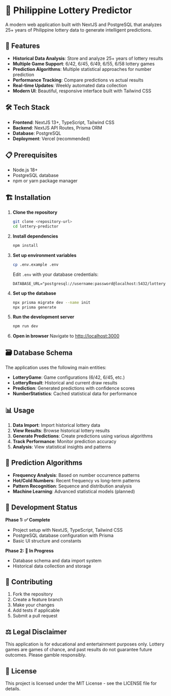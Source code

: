 # 🎯 Philippine Lottery Predictor

A modern web application built with NextJS and PostgreSQL that analyzes 25+ years of Philippine lottery data to generate intelligent predictions.

## 🚀 Features

- **Historical Data Analysis**: Store and analyze 25+ years of lottery results
- **Multiple Game Support**: 6/42, 6/45, 6/49, 6/55, 6/58 lottery games
- **Prediction Algorithms**: Multiple statistical approaches for number prediction
- **Performance Tracking**: Compare predictions vs actual results
- **Real-time Updates**: Weekly automated data collection
- **Modern UI**: Beautiful, responsive interface built with Tailwind CSS

## 🛠 Tech Stack

- **Frontend**: NextJS 13+, TypeScript, Tailwind CSS
- **Backend**: NextJS API Routes, Prisma ORM
- **Database**: PostgreSQL
- **Deployment**: Vercel (recommended)

## 📋 Prerequisites

- Node.js 18+
- PostgreSQL database
- npm or yarn package manager

## 🏗 Installation

1. **Clone the repository**
   ```bash
   git clone <repository-url>
   cd lottery-predictor
   ```

2. **Install dependencies**
   ```bash
   npm install
   ```

3. **Set up environment variables**
   ```bash
   cp .env.example .env
   ```
   Edit `.env` with your database credentials:
   ```
   DATABASE_URL="postgresql://username:password@localhost:5432/lottery_predictor"
   ```

4. **Set up the database**
   ```bash
   npx prisma migrate dev --name init
   npx prisma generate
   ```

5. **Run the development server**
   ```bash
   npm run dev
   ```

6. **Open in browser**
   Navigate to [http://localhost:3000](http://localhost:3000)

## 🗃 Database Schema

The application uses the following main entities:

- **LotteryGame**: Game configurations (6/42, 6/45, etc.)
- **LotteryResult**: Historical and current draw results
- **Prediction**: Generated predictions with confidence scores
- **NumberStatistics**: Cached statistical data for performance

## 📊 Usage

1. **Data Import**: Import historical lottery data
2. **View Results**: Browse historical lottery results
3. **Generate Predictions**: Create predictions using various algorithms
4. **Track Performance**: Monitor prediction accuracy
5. **Analysis**: View statistical insights and patterns

## 🔮 Prediction Algorithms

- **Frequency Analysis**: Based on number occurrence patterns
- **Hot/Cold Numbers**: Recent frequency vs long-term patterns
- **Pattern Recognition**: Sequence and distribution analysis
- **Machine Learning**: Advanced statistical models (planned)

## 🚧 Development Status

**Phase 1: ✅ Complete**
- Project setup with NextJS, TypeScript, Tailwind CSS
- PostgreSQL database configuration with Prisma
- Basic UI structure and constants

**Phase 2: 🔄 In Progress**
- Database schema and data import system
- Historical data collection and storage

## 📝 Contributing

1. Fork the repository
2. Create a feature branch
3. Make your changes
4. Add tests if applicable
5. Submit a pull request

## ⚖️ Legal Disclaimer

This application is for educational and entertainment purposes only. Lottery games are games of chance, and past results do not guarantee future outcomes. Please gamble responsibly.

## 📄 License

This project is licensed under the MIT License - see the LICENSE file for details.